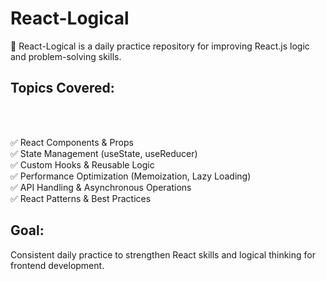 # React-Logical
🚀 React-Logical is a daily practice repository for improving React.js logic and problem-solving skills. 

<h2>Topics Covered:</h2><br><br>

✅ React Components & Props<br>
✅ State Management (useState, useReducer)<br>
✅ Custom Hooks & Reusable Logic<br>
✅ Performance Optimization (Memoization, Lazy Loading)<br>
✅ API Handling & Asynchronous Operations<br>
✅ React Patterns & Best Practices<br>

<h2>Goal:</h2>
Consistent daily practice to strengthen React skills and logical thinking for frontend development.
